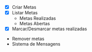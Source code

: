 - [x] Criar Metas
- [x] Listar Metas
  - Metas Realizadas
  - Metas Abertas
- [x] Marcar/Desmarcar metas realizadas
- Remover metas
- Sistema de Mensagens